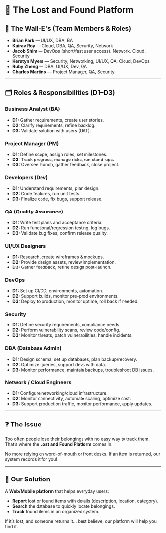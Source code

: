 # 🧳 The Lost and Found Platform

## 👥 The Wall-E's (Team Members & Roles)
- **Brian Park** — UI/UX, DBA, BA  
- **Kairav Roy** — Cloud, DBA, QA, Security, Network  
- **Jacob Shim** — DevOps (short/fast user access), Network, Cloud, Security  
- **Kerstyn Myers** — Security, Networking, UI/UX, QA, Cloud, DevOps  
- **Ruby Zheng** — DBA, UI/UX, Dev, QA  
- **Charles Martins** — Project Manager, QA, Security  

---

## 🗂️ Roles & Responsibilities (D1–D3)

### Business Analyst (BA)  
- **D1:** Gather requirements, create user stories.  
- **D2:** Clarify requirements, refine backlog.  
- **D3:** Validate solution with users (UAT).  

### Project Manager (PM)  
- **D1:** Define scope, assign roles, set milestones.  
- **D2:** Track progress, manage risks, run stand-ups.  
- **D3:** Oversee launch, gather feedback, close project.  

### Developers (Dev)  
- **D1:** Understand requirements, plan design.  
- **D2:** Code features, run unit tests.  
- **D3:** Finalize code, fix bugs, support release.  

### QA (Quality Assurance)  
- **D1:** Write test plans and acceptance criteria.  
- **D2:** Run functional/regression testing, log bugs.  
- **D3:** Validate bug fixes, confirm release quality.  

### UI/UX Designers  
- **D1:** Research, create wireframes & mockups.  
- **D2:** Provide design assets, review implementation.  
- **D3:** Gather feedback, refine design post-launch.  

### DevOps  
- **D1:** Set up CI/CD, environments, automation.  
- **D2:** Support builds, monitor pre-prod environments.  
- **D3:** Deploy to production, monitor uptime, roll back if needed.  

### Security  
- **D1:** Define security requirements, compliance needs.  
- **D2:** Perform vulnerability scans, review code/config.  
- **D3:** Monitor threats, patch vulnerabilities, handle incidents.  

### DBA (Database Admin)  
- **D1:** Design schema, set up databases, plan backup/recovery.  
- **D2:** Optimize queries, support devs with data.  
- **D3:** Monitor performance, maintain backups, troubleshoot DB issues.  

### Network / Cloud Engineers  
- **D1:** Configure networking/cloud infrastructure.  
- **D2:** Monitor connectivity, automate scaling, optimize cost.  
- **D3:** Support production traffic, monitor performance, apply updates.  

---

## ❓ The Issue
Too often people lose their belongings with no easy way to track them.  
That’s where the **Lost and Found Platform** comes in.  

No more relying on word-of-mouth or front desks. If an item is returned, our system records it for you!  

---

## 🌟 Our Solution
A **Web/Mobile platform** that helps everyday users:  
- **Report** lost or found items with details (description, location, category).  
- **Search** the database to quickly locate belongings.  
- **Track** found items in an organized system.  

If it’s lost, and someone returns it… best believe, our platform will help you find it.  
